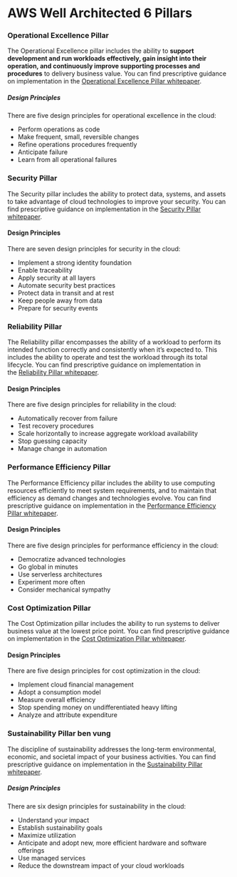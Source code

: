 # AWS Well Architected 6 Pillars

### Operational Excellence Pillar
The Operational Excellence pillar includes the ability to **support development and run workloads effectively, gain insight into their operation, and continuously improve supporting processes and procedures** to delivery business value. You can find prescriptive guidance on implementation in the [Operational Excellence Pillar whitepaper](https://docs.aws.amazon.com/wellarchitected/latest/operational-excellence-pillar/welcome.html).

##### Design Principles

There are five design principles for operational excellence in the cloud:

-   Perform operations as code
-   Make frequent, small, reversible changes
-   Refine operations procedures frequently
-   Anticipate failure
-   Learn from all operational failures


### Security Pillar
The Security pillar includes the ability to protect data, systems, and assets to take advantage of cloud technologies to improve your security. You can find prescriptive guidance on implementation in the [Security Pillar whitepaper](https://docs.aws.amazon.com/wellarchitected/latest/security-pillar/welcome.html).

#### Design Principles

There are seven design principles for security in the cloud:

-   Implement a strong identity foundation
-   Enable traceability
-   Apply security at all layers
-   Automate security best practices
-   Protect data in transit and at rest
-   Keep people away from data
-   Prepare for security events
### Reliability Pillar
The Reliability pillar encompasses the ability of a workload to perform its intended function correctly and consistently when it’s expected to. This includes the ability to operate and test the workload through its total lifecycle. You can find prescriptive guidance on implementation in the [Reliability Pillar whitepaper](https://docs.aws.amazon.com/wellarchitected/latest/reliability-pillar/welcome.html).

#### Design Principles

There are five design principles for reliability in the cloud:

-   Automatically recover from failure
-   Test recovery procedures
-   Scale horizontally to increase aggregate workload availability
-   Stop guessing capacity
-   Manage change in automation
### Performance Efficiency Pillar
The Performance Efficiency pillar includes the ability to use computing resources efficiently to meet system requirements, and to maintain that efficiency as demand changes and technologies evolve. You can find prescriptive guidance on implementation in the [Performance Efficiency Pillar whitepaper](https://docs.aws.amazon.com/wellarchitected/latest/performance-efficiency-pillar/welcome.html).

#### Design Principles

There are five design principles for performance efficiency in the cloud:

-   Democratize advanced technologies
-   Go global in minutes
-   Use serverless architectures
-   Experiment more often
-   Consider mechanical sympathy
### Cost Optimization Pillar
The Cost Optimization pillar includes the ability to run systems to deliver business value at the lowest price point. You can find prescriptive guidance on implementation in the [Cost Optimization Pillar whitepaper](https://docs.aws.amazon.com/wellarchitected/latest/cost-optimization-pillar/welcome.html).

#### Design Principles

There are five design principles for cost optimization in the cloud:

-   Implement cloud financial management
-   Adopt a consumption model
-   Measure overall efficiency
-   Stop spending money on undifferentiated heavy lifting
-   Analyze and attribute expenditure
### Sustainability Pillar ben vung
The discipline of sustainability addresses the long-term environmental, economic, and societal impact of your business activities. You can find prescriptive guidance on implementation in the [Sustainability Pillar whitepaper](https://docs.aws.amazon.com/wellarchitected/latest/sustainability-pillar/sustainability-pillar.html).

##### Design Principles

There are six design principles for sustainability in the cloud:

-   Understand your impact
-   Establish sustainability goals
-   Maximize utilization
-   Anticipate and adopt new, more efficient hardware and software offerings
-   Use managed services
-   Reduce the downstream impact of your cloud workloads